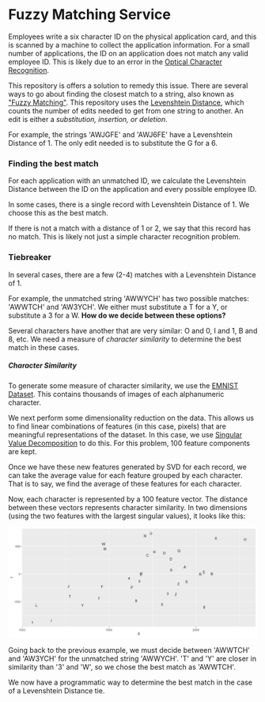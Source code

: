 # Fuzzy Matching Service

Employees write a six character ID on the physical application card, and this is scanned by a machine to collect the application information. For a small number of applications, the ID on an application does not match any valid employee ID. This is likely due to an error in the [Optical Character Recognition](https://en.wikipedia.org/wiki/Optical_character_recognition).

This repository is offers a solution to remedy this issue. There are several ways to go about finding the closest match to a string, also known as ["Fuzzy Matching"](https://en.wikipedia.org/wiki/Approximate_string_matching). This repository uses the [Levenshtein Distance](https://en.wikipedia.org/wiki/Levenshtein_distance), which counts the number of edits needed to get from one string to another. An edit is either a *substitution, insertion, or deletion*.

For example, the strings 'AWJGFE' and 'AWJ6FE' have a Levenshtein Distance of 1. The only edit needed is to substitute the G for a 6. 

### Finding the best match

For each application with an unmatched ID, we calculate the Levenshtein Distance between the ID on the application and every possible employee ID. 

In some cases, there is a single record with Levenshtein Distance of 1. We choose this as the best match.

If there is not a match with a distance of 1 or 2, we say that this record has no match. This is likely not just a simple character recognition problem.

### Tiebreaker 

In several cases, there are a few (2-4) matches with a Levenshtein Distance of 1. 

For example, the unmatched string 'AWWYCH' has two possible matches: 'AWWTCH' and 'AW3YCH'. We either must substitute a T for a Y, or substitute a 3 for a W. **How do we decide between these options?**

Several characters have another that are very similar: O and 0, I and 1, B and 8, etc. We need a measure of *character similarity* to determine the best match in these cases.

##### Character Similarity 

To generate some measure of character similarity, we use the [EMNIST Dataset](https://www.nist.gov/itl/products-and-services/emnist-dataset). This contains thousands of images of each alphanumeric character. 

We next perform some dimensionality reduction on the data. This allows us to find linear combinations of features (in this case, pixels) that are meaningful representations of the dataset. In this case, we use [Singular Value Decomposition](https://en.wikipedia.org/wiki/Singular_value_decomposition) to do this. For this problem, 100 feature components are kept. 

Once we have these new features generated by SVD for each record, we can take the average value for each feature grouped by each character. That is to say, we find the average of these features for each character.

Now, each character is represented by a 100 feature vector. The distance between these vectors represents character similarity. In two dimensions (using the two features with the largest singular values), it looks like this:

![alt text](https://github.com/kweithers/FuzzyMatchingService/blob/master/CharacterSimilarity.png)

Going back to the previous example, we must decide between 'AWWTCH' and 'AW3YCH' for the unmatched string 'AWWYCH'. 'T' and 'Y' are closer in similarity than '3' and 'W', so we chose the best match as 'AWWTCH'.

We now have a programmatic way to determine the best match in the case of a Levenshtein Distance tie.